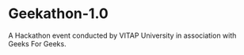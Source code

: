 # Geekathon-1.0
A Hackathon event conducted by VITAP University in association with Geeks For Geeks.
